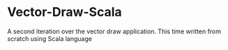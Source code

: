# Vector-Draw-Scala
A second iteration over the vector draw application. This time written from scratch using Scala language
